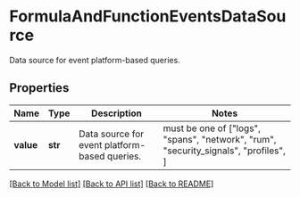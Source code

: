 # FormulaAndFunctionEventsDataSource

Data source for event platform-based queries.
## Properties
Name | Type | Description | Notes
------------ | ------------- | ------------- | -------------
**value** | **str** | Data source for event platform-based queries. |  must be one of ["logs", "spans", "network", "rum", "security_signals", "profiles", ]

[[Back to Model list]](README.md#documentation-for-models) [[Back to API list]](README.md#documentation-for-api-endpoints) [[Back to README]](README.md)


